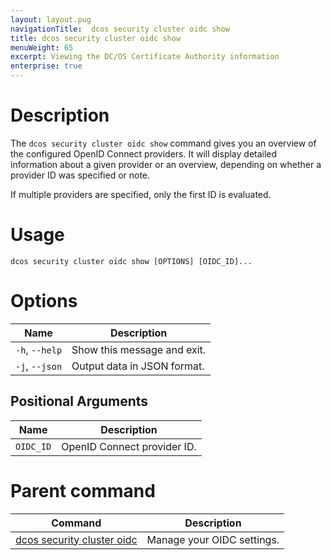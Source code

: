 ```yaml
---
layout: layout.pug
navigationTitle:  dcos security cluster oidc show
title: dcos security cluster oidc show
menuWeight: 65
excerpt: Viewing the DC/OS Certificate Authority information
enterprise: true
---
```


# Description

The `dcos security cluster oidc show` command gives you an overview of the configured OpenID Connect providers. It will display detailed information about a given provider or an overview, depending on whether a provider ID was specified or note.

If multiple providers are specified, only the first ID is evaluated.

# Usage

```
dcos security cluster oidc show [OPTIONS] [OIDC_ID]...
```

# Options

| Name | Description |
|----------------|-------------------|
|  `-h`, `--help` |  Show this message and exit.|
|  `-j`, `--json` | Output data in JSON format.|


## Positional Arguments

| Name | Description |
|--------|------------------|
| `OIDC_ID` | OpenID Connect provider ID. |

# Parent command

| Command | Description |
|---------|-------------|
| [dcos security cluster oidc](/1.13/cli/command-reference/dcos-security/dcos-security-cluster/dcos-security-cluster-oidc/) | Manage your OIDC settings. |
